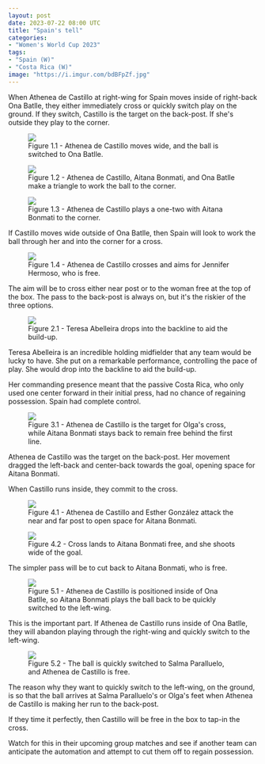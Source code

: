 ```yaml
---
layout: post
date: 2023-07-22 08:00 UTC
title: "Spain's tell" 
categories:
- "Women's World Cup 2023"
tags:
- "Spain (W)"
- "Costa Rica (W)"
image: "https://i.imgur.com/bdBFpZf.jpg"
--- 
```


When Athenea de Castillo at right-wing for Spain moves inside of right-back Ona Batlle, they either immediately cross or quickly switch play on the ground. If they switch, Castillo is the target on the back-post. If she's outside they play to the corner. 

<!---more--->

<figure>
    <img src="https://i.imgur.com/cKJIRBJ.jpg">
    <figcaption>Figure 1.1 - Athenea de Castillo moves wide, and the ball is switched to Ona Batlle.</figcaption>
</figure> 

<figure>
    <img src="https://i.imgur.com/FoXIHVf.jpg">
    <figcaption>Figure 1.2 - Athenea de Castillo, Aitana Bonmati, and Ona Batlle make a triangle to work the ball to the corner.</figcaption>
</figure> 

<figure>
    <img src="https://i.imgur.com/mab64Ss.jpg">
    <figcaption>Figure 1.3 - Athenea de Castillo plays a one-two with Aitana Bonmati to the corner.</figcaption>
</figure> 

If Castillo moves wide outside of Ona Batlle, then Spain will look to work the ball through her and into the corner for a cross. 

<figure>
    <img src="https://i.imgur.com/2lyHb3E.jpg">
    <figcaption>Figure 1.4 - Athenea de Castillo crosses and aims for Jennifer Hermoso, who is free.</figcaption>
</figure> 

The aim will be to cross either near post or to the woman free at the top of the box. The pass to the back-post is always on, but it's the riskier of the three options. 

<figure>
    <img src="https://i.imgur.com/0MM57Iy.jpg">
    <figcaption>Figure 2.1 - Teresa Abelleira drops into the backline to aid the build-up.</figcaption>
</figure> 

Teresa Abelleira is an incredible holding midfielder that any team would be lucky to have. She put on a remarkable performance, controlling the pace of play. She would drop into the backline to aid the build-up. 

Her commanding presence meant that the passive Costa Rica, who only used one center forward in their initial press, had no chance of regaining possession. Spain had complete control. 

<figure>
    <img src="https://i.imgur.com/1nUJw5S.jpg">
    <figcaption>Figure 3.1 - Athenea de Castillo is the target for Olga's cross, while Aitana Bonmati stays back to remain free behind the first line.</figcaption>
</figure> 

Athenea de Castillo was the target on the back-post. Her movement dragged the left-back and center-back towards the goal, opening space for Aitana Bonmati. 

When Castillo runs inside, they commit to the cross. 

<figure>
    <img src="https://i.imgur.com/Dq3v70U.jpg">
    <figcaption>Figure 4.1 - Athenea de Castillo and Esther González attack the near and far post to open space for Aitana Bonmati.</figcaption>
</figure> 

<figure>
    <img src="https://i.imgur.com/WID4yPX.jpg">
    <figcaption>Figure 4.2 - Cross lands to Aitana Bonmati free, and she shoots wide of the goal.</figcaption>
</figure> 

The simpler pass will be to cut back to Aitana Bonmati, who is free. 

<figure>
    <img src="https://i.imgur.com/bdBFpZf.jpg">
    <figcaption>Figure 5.1 - Athenea de Castillo is positioned inside of Ona Batlle, so Aitana Bonmati plays the ball back to be quickly switched to the left-wing.</figcaption>
</figure> 

This is the important part. If Athenea de Castillo runs inside of Ona Batlle, they will abandon playing through the right-wing and quickly switch to the left-wing. 

<figure>
    <img src="https://i.imgur.com/WbPwL7a.jpg">
    <figcaption>Figure 5.2 - The ball is quickly switched to Salma Paralluelo, and Athenea de Castillo is free.</figcaption>
</figure> 

The reason why they want to quickly switch to the left-wing, on the ground, is so that the ball arrives at Salma Paralluelo's or Olga's feet when Athenea de Castillo is making her run to the back-post.

If they time it perfectly, then Castillo will be free in the box to tap-in the cross. 

Watch for this in their upcoming group matches and see if another team can anticipate the automation and attempt to cut them off to regain possession.
